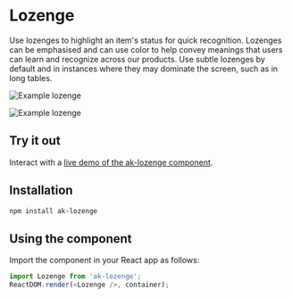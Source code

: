 # Lozenge

Use lozenges to highlight an item's status for quick recognition. Lozenges can be emphasised and can use color to help convey meanings that users can learn and recognize across our products. Use subtle lozenges by default and in instances where they may dominate the screen, such as in long tables.

![Example lozenge](https://bytebucket.org/atlassian/atlaskit/raw/@BITBUCKET_COMMIT@/packages/ak-lozenge/docs/standard_lozenge.png)

![Example lozenge](https://bytebucket.org/atlassian/atlaskit/raw/@BITBUCKET_COMMIT@/packages/ak-lozenge/docs/bold_lozenge.png)


## Try it out

Interact with a [live demo of the ak-lozenge component](https://aui-cdn.atlassian.com/atlaskit/stories/ak-lozenge/@VERSION@/).

## Installation

```sh
npm install ak-lozenge
```

## Using the component

Import the component in your React app as follows:

```js
import Lozenge from 'ak-lozenge';
ReactDOM.render(<Lozenge />, container);
```
